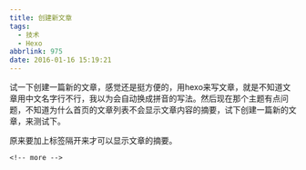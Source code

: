 ```yaml
---
title: 创建新文章
tags:
  - 技术
  - Hexo
abbrlink: 975
date: 2016-01-16 15:19:21
---
```

试一下创建一篇新的文章，感觉还是挺方便的，用hexo来写文章，就是不知道文章用中文名字行不行，我以为会自动换成拼音的写法。然后现在那个主题有点问题，不知道为什么首页的文章列表不会显示文章内容的摘要，试下创建一篇新的文章，来测试下。

<!-- more --> 

原来要加上标签隔开来才可以显示文章的摘要。

````
<!-- more -->
````
